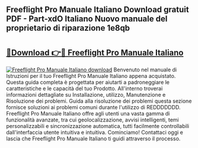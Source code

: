 ## Freeflight Pro Manuale Italiano Download gratuit PDF - Part-xdO Italiano Nuovo manuale del proprietario di riparazione 1e8qb

# <h2><a href="http://dfa5ys.blite.top/?on=Freeflight+Pro+Manuale+Italiano">🔗Download 👉🔴 Freeflight Pro Manuale Italiano</a></h2>

[![Freeflight Pro Manuale Italiano download](https://i.imgur.com/lujVjoI.png)](http://dfa5ys.blite.top/?on=Freeflight+Pro+Manuale+Italiano)
Benvenuto nel manuale di Istruzioni per il tuo Freeflight Pro Manuale Italiano appena acquistato. Questa guida completa è progettata per aiutarti a padroneggiare le caratteristiche e le capacità del tuo Prodotto. All'interno troverai informazioni dettagliate su Installazione, utilizzo, Manutenzione e Risoluzione dei problemi. Guida alla risoluzione dei problemi questa sezione fornisce soluzioni ai problemi comuni durante l'utilizzo di REDDDDDDD. Freeflight Pro Manuale Italiano offre agli utenti una vasta gamma di funzionalità avanzate, tra cui geolocalizzazione, avvisi intelligenti, temi personalizzabili e sincronizzazione automatica, tutti facilmente controllabili dall'interfaccia utente intuitiva e intuitiva. Cominciamo! Contattaci oggi e lascia che Freeflight Pro Manuale Italiano ti guidi attraverso il processo.
